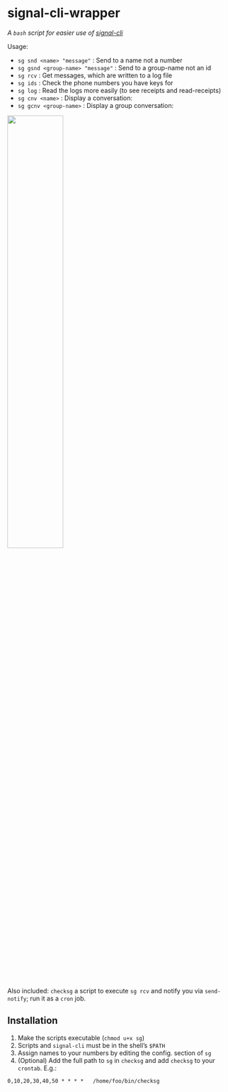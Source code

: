 # signal-cli-wrapper

_A `bash` script for easier use of [signal-cli](https://github.com/AsamK/signal-cli)_

Usage: 

 * `sg snd <name> "message"` : Send to a name not a number
 * `sg gsnd <group-name> "message"` : Send to a group-name not an id
 * `sg rcv` : Get messages, which are written to a log file
 * `sg ids` : Check the phone numbers you have keys for
 * `sg log` : Read the logs more easily (to see receipts and read-receipts)
 * `sg cnv <name>` : Display a conversation:
 * `sg gcnv <group-name>` : Display a group conversation:
 
<img src="img/cnv.png" width="50%"/>

Also included: `checksg` a script to execute `sg rcv` and notify you via
`send-notify`; run it as a `cron` job.

## Installation

 1. Make the scripts executable (`chmod u+x sg`)
 2. Scripts and `signal-cli` must be in the shell’s `$PATH`
 3. Assign names to your numbers by editing the config. section of `sg` 
 4. (Optional) Add the full path to `sg` in `checksg` and add `checksg`
    to your `crontab`. E.g.: 

```    
0,10,20,30,40,50 * * * *   /home/foo/bin/checksg
```
